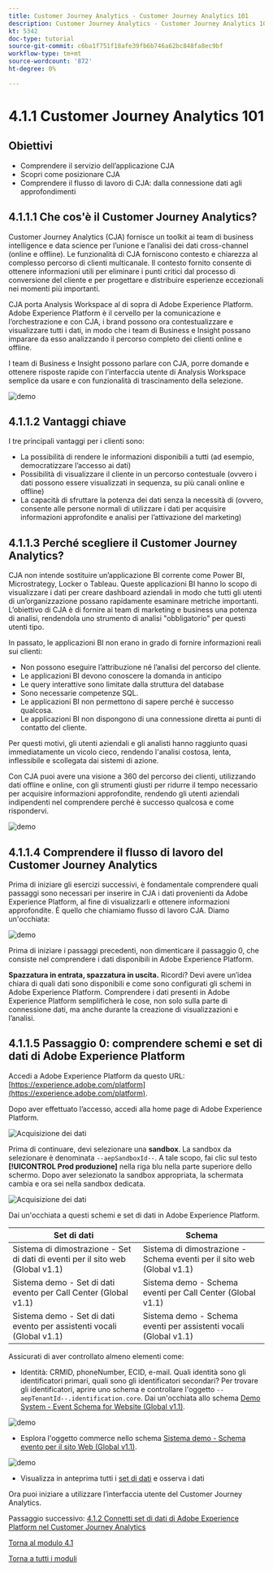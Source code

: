 ```yaml
---
title: Customer Journey Analytics - Customer Journey Analytics 101
description: Customer Journey Analytics - Customer Journey Analytics 101
kt: 5342
doc-type: tutorial
source-git-commit: c6ba1f751f18afe39fb6b746a62bc848fa8ec9bf
workflow-type: tm+mt
source-wordcount: '872'
ht-degree: 0%

---
```


# 4.1.1 Customer Journey Analytics 101

## Obiettivi

- Comprendere il servizio dell’applicazione CJA
- Scopri come posizionare CJA
- Comprendere il flusso di lavoro di CJA: dalla connessione dati agli approfondimenti

## 4.1.1.1 Che cos&#39;è il Customer Journey Analytics?

Customer Journey Analytics (CJA) fornisce un toolkit ai team di business intelligence e data science per l’unione e l’analisi dei dati cross-channel (online e offline). Le funzionalità di CJA forniscono contesto e chiarezza al complesso percorso di clienti multicanale. Il contesto fornito consente di ottenere informazioni utili per eliminare i punti critici dal processo di conversione del cliente e per progettare e distribuire esperienze eccezionali nei momenti più importanti.

CJA porta Analysis Workspace al di sopra di Adobe Experience Platform. Adobe Experience Platform è il cervello per la comunicazione e l’orchestrazione e con CJA, i brand possono ora contestualizzare e visualizzare tutti i dati, in modo che i team di Business e Insight possano imparare da esso analizzando il percorso completo dei clienti online e offline.

I team di Business e Insight possono parlare con CJA, porre domande e ottenere risposte rapide con l’interfaccia utente di Analysis Workspace semplice da usare e con funzionalità di trascinamento della selezione.

![demo](./images/cja-adv-analysis1.png)

## 4.1.1.2 Vantaggi chiave

I tre principali vantaggi per i clienti sono:

- La possibilità di rendere le informazioni disponibili a tutti (ad esempio, democratizzare l’accesso ai dati)
- Possibilità di visualizzare il cliente in un percorso contestuale (ovvero i dati possono essere visualizzati in sequenza, su più canali online e offline)
- La capacità di sfruttare la potenza dei dati senza la necessità di (ovvero, consente alle persone normali di utilizzare i dati per acquisire informazioni approfondite e analisi per l’attivazione del marketing)

## 4.1.1.3 Perché scegliere il Customer Journey Analytics?

CJA non intende sostituire un’applicazione BI corrente come Power BI, Microstrategy, Locker o Tableau. Queste applicazioni BI hanno lo scopo di visualizzare i dati per creare dashboard aziendali in modo che tutti gli utenti di un’organizzazione possano rapidamente esaminare metriche importanti.\
L’obiettivo di CJA è di fornire ai team di marketing e business una potenza di analisi, rendendola uno strumento di analisi &quot;obbligatorio&quot; per questi utenti tipo.

In passato, le applicazioni BI non erano in grado di fornire informazioni reali sui clienti:

- Non possono eseguire l’attribuzione né l’analisi del percorso del cliente.
- Le applicazioni BI devono conoscere la domanda in anticipo
- Le query interattive sono limitate dalla struttura del database
- Sono necessarie competenze SQL.
- Le applicazioni BI non permettono di sapere perché è successo qualcosa.
- Le applicazioni BI non dispongono di una connessione diretta ai punti di contatto del cliente.

Per questi motivi, gli utenti aziendali e gli analisti hanno raggiunto quasi immediatamente un vicolo cieco, rendendo l&#39;analisi costosa, lenta, inflessibile e scollegata dai sistemi di azione.

Con CJA puoi avere una visione a 360 del percorso dei clienti, utilizzando dati offline e online, con gli strumenti giusti per ridurre il tempo necessario per acquisire informazioni approfondite, rendendo gli utenti aziendali indipendenti nel comprendere perché è successo qualcosa e come rispondervi.

![demo](./images/cja-use-case.png)

## 4.1.1.4 Comprendere il flusso di lavoro del Customer Journey Analytics

Prima di iniziare gli esercizi successivi, è fondamentale comprendere quali passaggi sono necessari per inserire in CJA i dati provenienti da Adobe Experience Platform, al fine di visualizzarli e ottenere informazioni approfondite. È quello che chiamiamo flusso di lavoro CJA. Diamo un&#39;occhiata:

![demo](./images/cja-work-flow.jpg)

Prima di iniziare i passaggi precedenti, non dimenticare il passaggio 0, che consiste nel comprendere i dati disponibili in Adobe Experience Platform.

**Spazzatura in entrata, spazzatura in uscita.** Ricordi? Devi avere un’idea chiara di quali dati sono disponibili e come sono configurati gli schemi in Adobe Experience Platform. Comprendere i dati presenti in Adobe Experience Platform semplificherà le cose, non solo sulla parte di connessione dati, ma anche durante la creazione di visualizzazioni e l’analisi.

## 4.1.1.5 Passaggio 0: comprendere schemi e set di dati di Adobe Experience Platform

Accedi a Adobe Experience Platform da questo URL: [https://experience.adobe.com/platform](https://experience.adobe.com/platform).

Dopo aver effettuato l’accesso, accedi alla home page di Adobe Experience Platform.

![Acquisizione dei dati](./../../../modules/datacollection/module1.2/images/home.png)

Prima di continuare, devi selezionare una **sandbox**. La sandbox da selezionare è denominata ``--aepSandboxId--``. A tale scopo, fai clic sul testo **[!UICONTROL Prod produzione]** nella riga blu nella parte superiore dello schermo. Dopo aver selezionato la sandbox appropriata, la schermata cambia e ora sei nella sandbox dedicata.

![Acquisizione dei dati](./../../../modules/datacollection/module1.2/images/sb1.png)

Dai un&#39;occhiata a questi schemi e set di dati in Adobe Experience Platform.

| Set di dati | Schema |
| ----------------- |-------------| 
| Sistema di dimostrazione - Set di dati di eventi per il sito web (Global v1.1) | Sistema di dimostrazione - Schema eventi per il sito web (Global v1.1) |
| Sistema demo - Set di dati evento per Call Center (Global v1.1) | Sistema demo - Schema eventi per Call Center (Global v1.1) |
| Sistema demo - Set di dati evento per assistenti vocali (Global v1.1) | Sistema demo - Schema eventi per assistenti vocali (Global v1.1) |

Assicurati di aver controllato almeno elementi come:

- Identità: CRMID, phoneNumber, ECID, e-mail. Quali identità sono gli identificatori primari, quali sono gli identificatori secondari?
Per trovare gli identificatori, aprire uno schema e controllare l&#39;oggetto `--aepTenantId--.identification.core`. Dai un&#39;occhiata allo schema [Demo System - Event Schema for Website (Global v1.1)](https://experience.adobe.com/platform/schema).

![demo](./images/identity.png)

- Esplora l&#39;oggetto commerce nello schema [Sistema demo - Schema evento per il sito Web (Global v1.1)](https://experience.adobe.com/platform/schema).

![demo](./images/commerce.png)

- Visualizza in anteprima tutti i [set di dati](https://experience.adobe.com/platform/dataset/browse?limit=50&amp;page=1&amp;sortDescending=1&amp;sortField=created) e osserva i dati

Ora puoi iniziare a utilizzare l’interfaccia utente del Customer Journey Analytics.

Passaggio successivo: [4.1.2 Connetti set di dati di Adobe Experience Platform nel Customer Journey Analytics](./ex2.md)

[Torna al modulo 4.1](./customer-journey-analytics-build-a-dashboard.md)

[Torna a tutti i moduli](../../../overview.md)
